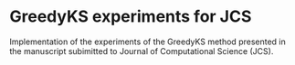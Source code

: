 # GreedyKS experiments for JCS

Implementation of the experiments of the GreedyKS method presented in the manuscript subimitted to Journal of Computational Science (JCS).
